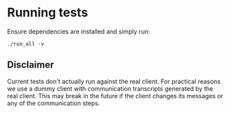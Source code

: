# Running tests

Ensure dependencies are installed and simply run:

    ./run_all -v

## Disclaimer

Current tests don't actually run against the real client.
For practical reasons we use a dummy client with communication transcripts generated by the real client.
This may break in the future if the client changes its messages or any of the communication steps.
